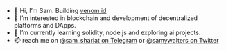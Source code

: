 - 👋 Hi, I’m Sam. Building [venom id](https://venomid.network)
- 👀 I’m interested in blockchain and development of decentralized platforms and DApps.
- 🌱 I’m currently learning solidity, node.js and exploring ai projects.
- 📫 reach me on <a href="https://t.me/sam_shariat" target="_blank">@sam_shariat on Telegram</a> or <a href="https://twitter.com/SamyWalters" target="_blank">@samywalters on Twitter</a>

<!---
sam-shariat/sam-shariat is a ✨ special ✨ repository because its `README.md` (this file) appears on your GitHub profile.
You can click the Preview link to take a look at your changes.
--->
